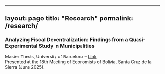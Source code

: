 
---
layout: page
title: "Research"
permalink: /research/
---

### Analyzing Fiscal Decentralization: Findings from a Quasi-Experimental Study in Municipalities  
Master Thesis, University of Barcelona – [Link](https://diposit.ub.edu/dspace/handle/2445/214803)  
Presented at the 18th Meeting of Economists of Bolivia, Santa Cruz de la Sierra (June 2025).

